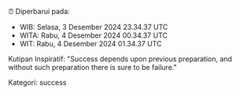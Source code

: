 ⏰ Diperbarui pada:
- WIB: Selasa, 3 Desember 2024 23.34.37 UTC
- WITA: Rabu, 4 Desember 2024 00.34.37 UTC
- WIT: Rabu, 4 Desember 2024 01.34.37 UTC

Kutipan Inspiratif:
"Success depends upon previous preparation, and without such preparation there is sure to be failure."


Kategori: success

